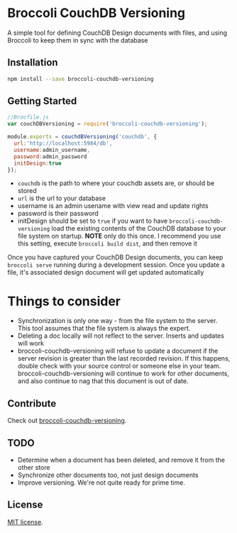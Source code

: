 # Broccoli CouchDB Versioning

A simple tool for defining CouchDB Design documents with files, and using Broccoli to 
keep them in sync with the database

## Installation

```bash
npm install --save broccoli-couchdb-versioning
```

## Getting Started

```javascript
//Brocfile.js
var couchDBVersioning = require('broccoli-couchdb-versioning');

module.exports = couchdBVersioning('couchdb', {
  url:'http://localhost:5984/db',
  username:admin_username,
  password:admin_password
  initDesign:true
});
```
* `couchdb` is the path to where your couchdb assets are, or should be stored
* `url` is the url to your database
* username is an admin usename with view read and update rights
* password is their password
* initDesign should be set to `true` if you want to have `broccoli-couchdb-versioning` load
the existing contents of the CouchDB database to your file system on startup. **NOTE** only do this
once. I recommend you use this setting, execute `broccoli build dist`, and then remove it

Once you have captured your CouchDB Design documents, you can keep `broccoli serve` running during
a development session. Once you update a file, it's associated design document will get updated automatically 

# Things to consider
* Synchronization is only one way - from the file system to the server. This tool assumes
that the file system is always the expert. 
* Deleting a doc locally will not reflect to the server. Inserts and updates will work
* broccoli-couchdb-versioning will refuse to update a document if the server revision is greater than the last
recorded revision. If this happens, double check with your source control or someone else in your team. 
broccoli-couchdb-versioning will continue to work for other documents, and also continue to nag that this document is
out of date.

## Contribute

Check out
[broccoli-couchdb-versioning](https://github.com/tjhart/broccoli-couchdb-versioning).

## TODO

* Determine when a document has been deleted, and remove it from the other store
* Synchronize other documents too, not just design documents
* Improve versioning. We're not quite ready for prime time.

## License

[MIT license](LICENSE.md).

